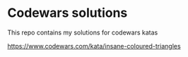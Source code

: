 # Codewars solutions

This repo contains my solutions for codewars katas


https://www.codewars.com/kata/insane-coloured-triangles